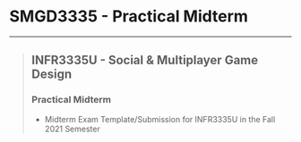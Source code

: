# SMGD3335 - Practical Midterm

---

> ## INFR3335U - Social & Multiplayer Game Design
> ### Practical Midterm
> - Midterm Exam Template/Submission for INFR3335U in the Fall 2021 Semester

